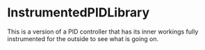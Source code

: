 # InstrumentedPIDLibrary
This is a version of a PID controller that has its inner workings fully instrumented for the outside to see what is going on.
